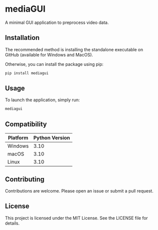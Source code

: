 # mediaGUI
A minimal GUI application to preprocess video data.

## Installation
The recommended method is installing the standalone executable on GitHub (available for Windows and MacOS).

Otherwise, you can install the package using pip:
```sh
pip install mediagui
```

## Usage
To launch the application, simply run:
```sh
mediagui
```

## Compatibility
| Platform | Python Version |
|----------|----------------|
| Windows  | 3.10 |
| macOS    | 3.10 |
| Linux    | 3.10 |

## Contributing
Contributions are welcome. Please open an issue or submit a pull request.

## License
This project is licensed under the MIT License. See the LICENSE file for details.
